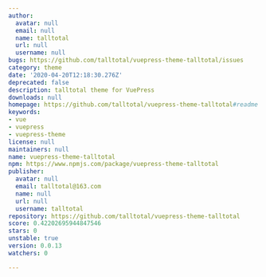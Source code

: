 ```yaml
---
author:
  avatar: null
  email: null
  name: talltotal
  url: null
  username: null
bugs: https://github.com/talltotal/vuepress-theme-talltotal/issues
category: theme
date: '2020-04-20T12:18:30.276Z'
deprecated: false
description: talltotal theme for VuePress
downloads: null
homepage: https://github.com/talltotal/vuepress-theme-talltotal#readme
keywords:
- vue
- vuepress
- vuepress-theme
license: null
maintainers: null
name: vuepress-theme-talltotal
npm: https://www.npmjs.com/package/vuepress-theme-talltotal
publisher:
  avatar: null
  email: talltotal@163.com
  name: null
  url: null
  username: talltotal
repository: https://github.com/talltotal/vuepress-theme-talltotal
score: 0.42202695944847546
stars: 0
unstable: true
version: 0.0.13
watchers: 0

---
```


